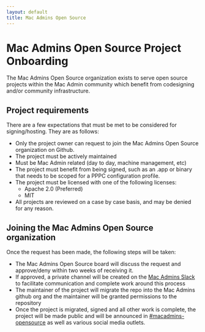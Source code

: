 ```yaml
---
layout: default
title: Mac Admins Open Source
---
```


# Mac Admins Open Source Project Onboarding

The Mac Admins Open Source organization exists to serve open source projects within the Mac Admin community which benefit from codesigning and/or community infrastructure.

## Project requirements

There are a few expectations that must be met to be considered for signing/hosting. They are as follows:

* Only the project owner can request to join the Mac Admins Open Source organization on Github.
* The project must be actively maintained
* Must be Mac Admin related (day to day, machine management, etc)
* The project must benefit from being signed, such as an .app or binary that needs to be scoped for a PPPC configuration profile.
* The project must be licensed with one of the following licenses:
  * Apache 2.0 (Preferred)
  * MIT
* All projects are reviewed on a case by case basis, and may be denied for any reason.

## Joining the Mac Admins Open Source organization

Once the request has been made, the following steps will be taken:

* The Mac Admins Open Source board will discuss the request and approve/deny within two weeks of receiving it.
* If approved, a private channel will be created on the [Mac Admins Slack](https://macadmins.org) to facilitate communication and complete work around this process
* The maintainer of the project will migrate the repo into the Mac Admins github org and the maintainer will be granted permissions to the repository
* Once the project is migrated, signed and all other work is complete, the project will be made public and will be announced in [#macadmins-opensource](https://macadmins.slack.com/archives/C0224B1QUSK) as well as various social media outlets.
